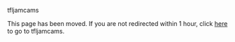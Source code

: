 tfljamcams

<!DOCTYPE html>
  <html>
    <head>
  		<title>Old Page</title>
  			<meta charset="UTF-8" />
  			<meta http-equiv="refresh" content="3; URL=https://www.tfljamcams.net/" />
  	</head>
  	<body>
  		<p>This page has been moved. If you are not redirected within 1 hour, click <a href="https://www.tfljamcams.net/">here</a> to go to tfljamcams.</p>
  	</body>
  </html>
